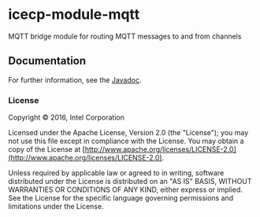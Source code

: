 # icecp-module-mqtt

MQTT bridge module for routing MQTT messages to and from channels

## Documentation

For further information, see the [Javadoc](https://icecp.github.io/icecp-module-mqtt).


### License

Copyright &copy; 2016, Intel Corporation 

Licensed under the Apache License, Version 2.0 (the "License");
you may not use this file except in compliance with the License.
You may obtain a copy of the License at [http://www.apache.org/licenses/LICENSE-2.0](http://www.apache.org/licenses/LICENSE-2.0).

Unless required by applicable law or agreed to in writing, software
distributed under the License is distributed on an "AS IS" BASIS,
WITHOUT WARRANTIES OR CONDITIONS OF ANY KIND, either express or implied.
See the License for the specific language governing permissions and
limitations under the License.
